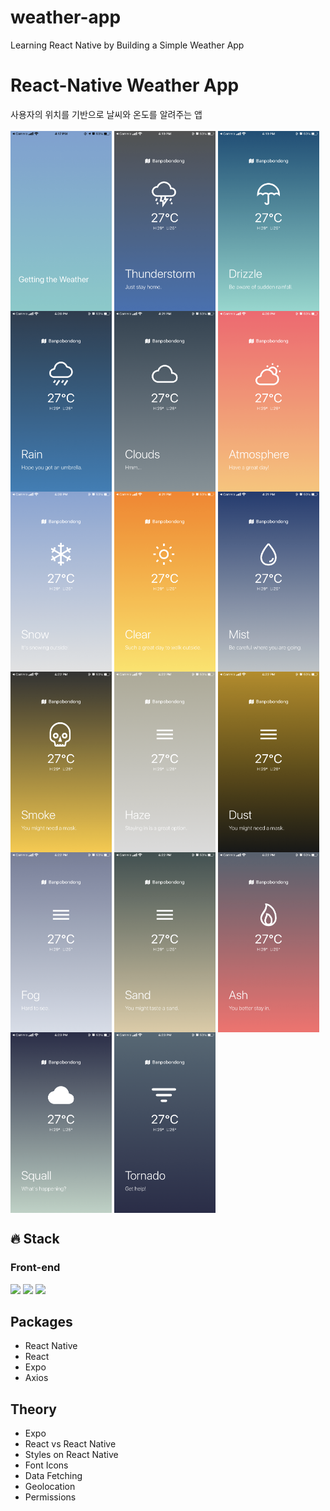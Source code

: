 # weather-app

Learning React Native by Building a Simple Weather App

# React-Native Weather App

사용자의 위치를 기반으로 날씨와 온도를 알려주는 앱<br /><br />
<img align="center" src="demo/01.png" width="162">
<img align="center" src="demo/02.png" width="162">
<img align="center" src="demo/03.png" width="162">
<img align="center" src="demo/04.png" width="162">
<img align="center" src="demo/05.png" width="162">
<img align="center" src="demo/06.png" width="162">
<img align="center" src="demo/07.png" width="162">
<img align="center" src="demo/08.png" width="162">
<img align="center" src="demo/09.png" width="162">
<img align="center" src="demo/10.png" width="162">
<img align="center" src="demo/11.png" width="162">
<img align="center" src="demo/12.png" width="162">
<img align="center" src="demo/13.png" width="162">
<img align="center" src="demo/14.png" width="162">
<img align="center" src="demo/15.png" width="162">
<img align="center" src="demo/16.png" width="162">
<img align="center" src="demo/17.png" width="162">

## 🔥 Stack

### Front-end

<img height="30" src="https://img.shields.io/badge/React-black?style=for-the-badge&logo=React&logoColor=#61DAFB"/> <img height="30" src="https://img.shields.io/badge/Javascript-black?style=for-the-badge&logo=Javascript&logoColor=F7DF1E"/>
<img height="30" src="https://img.shields.io/badge/expo-000020?style=for-the-badge&logo=expo&logoColor=white" />

## Packages

- React Native
- React
- Expo
- Axios

## Theory

- Expo
- React vs React Native
- Styles on React Native
- Font Icons
- Data Fetching
- Geolocation
- Permissions
